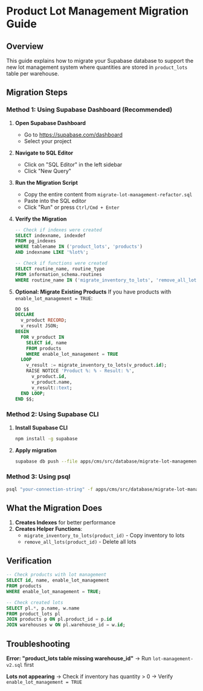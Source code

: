 # Product Lot Management Migration Guide

## Overview

This guide explains how to migrate your Supabase database to support the new lot management system where quantities are stored in `product_lots` table per warehouse.

## Migration Steps

### Method 1: Using Supabase Dashboard (Recommended)

1. **Open Supabase Dashboard**
   - Go to https://supabase.com/dashboard
   - Select your project

2. **Navigate to SQL Editor**
   - Click on "SQL Editor" in the left sidebar
   - Click "New Query"

3. **Run the Migration Script**
   - Copy the entire content from `migrate-lot-management-refactor.sql`
   - Paste into the SQL editor
   - Click "Run" or press `Ctrl/Cmd + Enter`

4. **Verify the Migration**

   ```sql
   -- Check if indexes were created
   SELECT indexname, indexdef
   FROM pg_indexes
   WHERE tablename IN ('product_lots', 'products')
   AND indexname LIKE '%lot%';

   -- Check if functions were created
   SELECT routine_name, routine_type
   FROM information_schema.routines
   WHERE routine_name IN ('migrate_inventory_to_lots', 'remove_all_lots');
   ```

5. **Optional: Migrate Existing Products**
   If you have products with `enable_lot_management = TRUE`:
   ```sql
   DO $$
   DECLARE
     v_product RECORD;
     v_result JSON;
   BEGIN
     FOR v_product IN
       SELECT id, name
       FROM products
       WHERE enable_lot_management = TRUE
     LOOP
       v_result := migrate_inventory_to_lots(v_product.id);
       RAISE NOTICE 'Product %: % - Result: %',
         v_product.id,
         v_product.name,
         v_result::text;
     END LOOP;
   END $$;
   ```

### Method 2: Using Supabase CLI

1. **Install Supabase CLI**

   ```bash
   npm install -g supabase
   ```

2. **Apply migration**
   ```bash
   supabase db push --file apps/cms/src/database/migrate-lot-management-refactor.sql
   ```

### Method 3: Using psql

```bash
psql "your-connection-string" -f apps/cms/src/database/migrate-lot-management-refactor.sql
```

## What the Migration Does

1. **Creates Indexes** for better performance
2. **Creates Helper Functions**:
   - `migrate_inventory_to_lots(product_id)` - Copy inventory to lots
   - `remove_all_lots(product_id)` - Delete all lots

## Verification

```sql
-- Check products with lot management
SELECT id, name, enable_lot_management
FROM products
WHERE enable_lot_management = TRUE;

-- Check created lots
SELECT pl.*, p.name, w.name
FROM product_lots pl
JOIN products p ON pl.product_id = p.id
JOIN warehouses w ON pl.warehouse_id = w.id;
```

## Troubleshooting

**Error: "product_lots table missing warehouse_id"**
→ Run `lot-management-v2.sql` first

**Lots not appearing**
→ Check if inventory has quantity > 0
→ Verify `enable_lot_management = TRUE`
